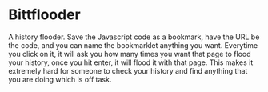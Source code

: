 # Bittflooder
A history flooder.
Save the Javascript code as a bookmark, have the URL be the code, and you can name the bookmarklet anything you want. Everytime you click on it, it will ask you how many times you want that page to flood your history, once you hit enter, it will flood it with that page. This makes it extremely hard for someone to check your history and find anything that you are doing which is off task.


